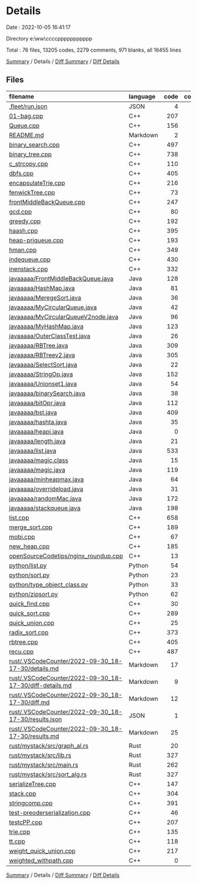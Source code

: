 # Details

Date : 2022-10-05 16:41:17

Directory e:\\ww\\ccccppppppppppp

Total : 76 files,  13205 codes, 2279 comments, 971 blanks, all 16455 lines

[Summary](results.md) / Details / [Diff Summary](diff.md) / [Diff Details](diff-details.md)

## Files
| filename | language | code | comment | blank | total |
| :--- | :--- | ---: | ---: | ---: | ---: |
| [.fleet/run.json](/.fleet/run.json) | JSON | 4 | 0 | 1 | 5 |
| [01-bag.cpp](/01-bag.cpp) | C++ | 207 | 10 | 11 | 228 |
| [Queue.cpp](/Queue.cpp) | C++ | 156 | 0 | 4 | 160 |
| [README.md](/README.md) | Markdown | 2 | 0 | 1 | 3 |
| [binary_search.cpp](/binary_search.cpp) | C++ | 497 | 16 | 20 | 533 |
| [binary_tree.cpp](/binary_tree.cpp) | C++ | 738 | 97 | 45 | 880 |
| [c_strcopy.cpp](/c_strcopy.cpp) | C++ | 110 | 4 | 12 | 126 |
| [dbfs.cpp](/dbfs.cpp) | C++ | 405 | 12 | 17 | 434 |
| [encapsulateTrie.cpp](/encapsulateTrie.cpp) | C++ | 216 | 162 | 20 | 398 |
| [fenwickTree.cpp](/fenwickTree.cpp) | C++ | 73 | 0 | 11 | 84 |
| [frontMiddleBackQueue.cpp](/frontMiddleBackQueue.cpp) | C++ | 247 | 13 | 16 | 276 |
| [gcd.cpp](/gcd.cpp) | C++ | 80 | 9 | 6 | 95 |
| [greedy.cpp](/greedy.cpp) | C++ | 192 | 11 | 11 | 214 |
| [haash.cpp](/haash.cpp) | C++ | 395 | 102 | 23 | 520 |
| [heap-priqueue.cpp](/heap-priqueue.cpp) | C++ | 193 | 3 | 7 | 203 |
| [hman.cpp](/hman.cpp) | C++ | 349 | 17 | 13 | 379 |
| [indequeue.cpp](/indequeue.cpp) | C++ | 430 | 5 | 17 | 452 |
| [inenstack.cpp](/inenstack.cpp) | C++ | 332 | 3 | 13 | 348 |
| [javaaaaa/FrontMiddleBackQueue.java](/javaaaaa/FrontMiddleBackQueue.java) | Java | 128 | 0 | 29 | 157 |
| [javaaaaa/HashMap.java](/javaaaaa/HashMap.java) | Java | 81 | 10 | 9 | 100 |
| [javaaaaa/MeregeSort.java](/javaaaaa/MeregeSort.java) | Java | 36 | 0 | 6 | 42 |
| [javaaaaa/MyCircularQueue.java](/javaaaaa/MyCircularQueue.java) | Java | 42 | 0 | 9 | 51 |
| [javaaaaa/MyCircularQueueV2node.java](/javaaaaa/MyCircularQueueV2node.java) | Java | 96 | 0 | 23 | 119 |
| [javaaaaa/MyHashMap.java](/javaaaaa/MyHashMap.java) | Java | 123 | 27 | 10 | 160 |
| [javaaaaa/OuterClassTest.java](/javaaaaa/OuterClassTest.java) | Java | 26 | 12 | 6 | 44 |
| [javaaaaa/RBTree.java](/javaaaaa/RBTree.java) | Java | 309 | 234 | 31 | 574 |
| [javaaaaa/RBTreev2.java](/javaaaaa/RBTreev2.java) | Java | 305 | 23 | 21 | 349 |
| [javaaaaa/SelectSort.java](/javaaaaa/SelectSort.java) | Java | 22 | 1 | 4 | 27 |
| [javaaaaa/StringOp.java](/javaaaaa/StringOp.java) | Java | 152 | 3 | 12 | 167 |
| [javaaaaa/Unionset1.java](/javaaaaa/Unionset1.java) | Java | 54 | 0 | 11 | 65 |
| [javaaaaa/binarySearch.java](/javaaaaa/binarySearch.java) | Java | 38 | 2 | 4 | 44 |
| [javaaaaa/bitOpr.java](/javaaaaa/bitOpr.java) | Java | 112 | 29 | 11 | 152 |
| [javaaaaa/bst.java](/javaaaaa/bst.java) | Java | 409 | 150 | 42 | 601 |
| [javaaaaa/hashta.java](/javaaaaa/hashta.java) | Java | 35 | 2 | 4 | 41 |
| [javaaaaa/heapi.java](/javaaaaa/heapi.java) | Java | 0 | 0 | 1 | 1 |
| [javaaaaa/length.java](/javaaaaa/length.java) | Java | 21 | 1 | 5 | 27 |
| [javaaaaa/list.java](/javaaaaa/list.java) | Java | 533 | 81 | 63 | 677 |
| [javaaaaa/magic.class](/javaaaaa/magic.class) | Java | 15 | 0 | 0 | 15 |
| [javaaaaa/magic.java](/javaaaaa/magic.java) | Java | 119 | 11 | 13 | 143 |
| [javaaaaa/minheapmax.java](/javaaaaa/minheapmax.java) | Java | 64 | 39 | 8 | 111 |
| [javaaaaa/overrideload.java](/javaaaaa/overrideload.java) | Java | 31 | 9 | 6 | 46 |
| [javaaaaa/randomMac.java](/javaaaaa/randomMac.java) | Java | 172 | 25 | 18 | 215 |
| [javaaaaa/stackqueue.java](/javaaaaa/stackqueue.java) | Java | 198 | 1 | 22 | 221 |
| [list.cpp](/list.cpp) | C++ | 658 | 54 | 22 | 734 |
| [merge_sort.cpp](/merge_sort.cpp) | C++ | 189 | 137 | 16 | 342 |
| [mobi.cpp](/mobi.cpp) | C++ | 67 | 14 | 4 | 85 |
| [new_heap.cpp](/new_heap.cpp) | C++ | 185 | 119 | 31 | 335 |
| [openSourceCodetips/nginx_roundup.cpp](/openSourceCodetips/nginx_roundup.cpp) | C++ | 13 | 65 | 16 | 94 |
| [python/list.py](/python/list.py) | Python | 54 | 5 | 11 | 70 |
| [python/sort.py](/python/sort.py) | Python | 23 | 1 | 3 | 27 |
| [python/type_object_class.py](/python/type_object_class.py) | Python | 33 | 13 | 8 | 54 |
| [python/zipsort.py](/python/zipsort.py) | Python | 62 | 13 | 13 | 88 |
| [quick_find.cpp](/quick_find.cpp) | C++ | 30 | 1 | 3 | 34 |
| [quick_sort.cpp](/quick_sort.cpp) | C++ | 289 | 14 | 13 | 316 |
| [quick_union.cpp](/quick_union.cpp) | C++ | 25 | 1 | 7 | 33 |
| [radix_sort.cpp](/radix_sort.cpp) | C++ | 373 | 35 | 11 | 419 |
| [rbtree.cpp](/rbtree.cpp) | C++ | 405 | 6 | 19 | 430 |
| [recu.cpp](/recu.cpp) | C++ | 487 | 12 | 29 | 528 |
| [rust/.VSCodeCounter/2022-09-30_18-17-30/details.md](/rust/.VSCodeCounter/2022-09-30_18-17-30/details.md) | Markdown | 17 | 0 | 6 | 23 |
| [rust/.VSCodeCounter/2022-09-30_18-17-30/diff-details.md](/rust/.VSCodeCounter/2022-09-30_18-17-30/diff-details.md) | Markdown | 9 | 0 | 6 | 15 |
| [rust/.VSCodeCounter/2022-09-30_18-17-30/diff.md](/rust/.VSCodeCounter/2022-09-30_18-17-30/diff.md) | Markdown | 12 | 0 | 7 | 19 |
| [rust/.VSCodeCounter/2022-09-30_18-17-30/results.json](/rust/.VSCodeCounter/2022-09-30_18-17-30/results.json) | JSON | 1 | 0 | 0 | 1 |
| [rust/.VSCodeCounter/2022-09-30_18-17-30/results.md](/rust/.VSCodeCounter/2022-09-30_18-17-30/results.md) | Markdown | 25 | 0 | 7 | 32 |
| [rust/mystack/src/graph_al.rs](/rust/mystack/src/graph_al.rs) | Rust | 20 | 0 | 2 | 22 |
| [rust/mystack/src/lib.rs](/rust/mystack/src/lib.rs) | Rust | 327 | 2 | 12 | 341 |
| [rust/mystack/src/main.rs](/rust/mystack/src/main.rs) | Rust | 262 | 8 | 15 | 285 |
| [rust/mystack/src/sort_alg.rs](/rust/mystack/src/sort_alg.rs) | Rust | 327 | 2 | 14 | 343 |
| [serializeTree.cpp](/serializeTree.cpp) | C++ | 147 | 15 | 3 | 165 |
| [stack.cpp](/stack.cpp) | C++ | 304 | 496 | 27 | 827 |
| [stringcomp.cpp](/stringcomp.cpp) | C++ | 391 | 17 | 14 | 422 |
| [test-preoderserialization.cpp](/test-preoderserialization.cpp) | C++ | 46 | 1 | 1 | 48 |
| [testcPP.cpp](/testcPP.cpp) | C++ | 207 | 3 | 3 | 213 |
| [trie.cpp](/trie.cpp) | C++ | 135 | 93 | 11 | 239 |
| [tt.cpp](/tt.cpp) | C++ | 118 | 18 | 9 | 145 |
| [weight_quick_union.cpp](/weight_quick_union.cpp) | C++ | 217 | 10 | 11 | 238 |
| [weighted_withpath.cpp](/weighted_withpath.cpp) | C++ | 0 | 0 | 1 | 1 |

[Summary](results.md) / Details / [Diff Summary](diff.md) / [Diff Details](diff-details.md)
